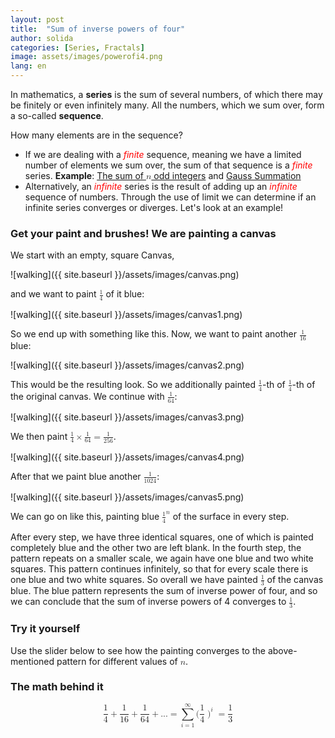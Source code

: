 ```yaml
---
layout: post
title:  "Sum of inverse powers of four"
author: solida
categories: [Series, Fractals]
image: assets/images/powerofi4.png
lang: en
---
```

In mathematics, a **series** is the sum of several numbers, of which there may be finitely or even infinitely many. All the numbers, which we sum over, form a so-called **sequence**.

How many elements are in the sequence?
- If we are dealing with a <span style="color: red;">*finite*</span> sequence, meaning we have a limited
number of elements we sum over, the sum of that sequence is a <span style="color: red;">*finite*</span>
series.  **Example**: [The sum of <math display="inline"><mi>n</mi></math> odd integers](https://visualproofs.github.io/series/algebra/2022/04/15/n-odd-numbers.html) and [Gauss Summation](https://visualproofs.github.io/series/2022/05/12/gauss.html)
- Alternatively, an <span style="color: red;">*infinite*</span> series is the result of adding up an <span style="color: red;">*infinite*</span>
sequence of numbers. Through the use of limit we can determine if an infinite series
converges or diverges. Let's look at an example!

### Get your paint and brushes! We are painting a canvas
We start with an empty, square Canvas,

![walking]({{ site.baseurl }}/assets/images/canvas.png)

and we want to paint <math display="inline"><mfrac><mn>1</mn><mn>4</mn></mfrac></math> of it blue:

![walking]({{ site.baseurl }}/assets/images/canvas1.png)

So we end up with something like this. Now, we want to paint another <math display="inline"><mfrac><mn>1</mn><mn>16</mn></mfrac></math> blue:

![walking]({{ site.baseurl }}/assets/images/canvas2.png)

This would be the resulting look. So we additionally painted <math display="inline"><mfrac><mn>1</mn><mn>4</mn></mfrac></math>-th of <math display="inline"><mfrac><mn>1</mn><mn>4</mn></mfrac></math>-th of the original canvas. We continue with <math display="inline"><mfrac><mn>1</mn><mn>64</mn></mfrac></math>:

![walking]({{ site.baseurl }}/assets/images/canvas3.png)

We then paint <math display="inline"><mfrac><mn>1</mn><mn>4</mn></mfrac><mo>&times;</mo><mfrac><mn>1</mn><mn>64</mn></mfrac><mo>=</mo><mfrac><mn>1</mn><mn>256</mn></mfrac></math>.

![walking]({{ site.baseurl }}/assets/images/canvas4.png)

After that we paint blue another <math display="inline"><mfrac><mn>1</mn><mn>1024</mn></mfrac></math>:

![walking]({{ site.baseurl }}/assets/images/canvas5.png)

We can go on like this, painting blue <math display="inline"><msup><mrow><mfrac><mn>1</mn><mn>4</mn></mfrac></mrow><mi>n</mi></msup></math> of the surface in every step.

After every step, we have three identical squares, one of which is painted completely blue and the other two are left blank. In the fourth step, the pattern repeats on a smaller scale, we again have one blue and two white squares. This pattern continues infinitely, so that for every scale there is one blue and two white squares. So overall we have painted <math display="inline"><mfrac><mn>1</mn><mn>3</mn></mfrac></math> of the canvas blue.
The blue pattern represents the sum of inverse power of four, and so we can conclude that the sum of inverse powers of 4 converges to <math display="inline"><mfrac><mn>1</mn><mn>3</mn></mfrac></math>.


### Try it yourself
Use the slider below to see how the painting converges to the above-mentioned pattern for different values of <math display="inline"><mi>n</mi></math>.

<div id="observablehq-6c0f974d">
  <div class="observablehq-viewof-levels"></div>
  <div class="observablehq-dom"></div>
</div>
<script type="module">
  import {Runtime, Inspector} from "https://cdn.jsdelivr.net/npm/@observablehq/runtime@4/dist/runtime.js";
  import define from "https://api.observablehq.com/@864af2bf64442aa6/inverse-power-of-4.js?v=3";
  (new Runtime).module(define, name => {
    if (name === "viewof levels") return Inspector.into("#observablehq-6c0f974d .observablehq-viewof-levels")();
    if (name === "dom") return Inspector.into("#observablehq-6c0f974d .observablehq-dom")();
  });
</script>

### The math behind it

<math display="block">
  <mrow>
    <mfrac>
      <mn>1</mn>
      <mn>4</mn>
    </mfrac>
    <mo>+</mo>
    <mfrac>
      <mn>1</mn>
      <mn>16</mn>
    </mfrac>
    <mo>+</mo>
    <mfrac>
      <mn>1</mn>
      <mn>64</mn>
    </mfrac>
    <mo>+</mo>
    <mi>.</mi>
    <mi>.</mi>
    <mi>.</mi>
    <mo>=</mo>
    <mrow>
      <munderover>
        <mo movablelimits="false">∑</mo>
        <mrow>
          <mi>i</mi>
          <mo>=</mo>
          <mn>1</mn>
        </mrow>
        <mi>∞</mi>
      </munderover>
    </mrow>
    <mrow>
    <mo stretchy="false" form="prefix">(</mo>
    <mfrac>
      <mn>1</mn>
      <mn>4</mn>
    </mfrac>
    <msup>
    <mo stretchy="false" form="prefix">)</mo>  
    <mi>i</mi>
    </msup>
    </mrow>
    <mo>=</mo>
    <mfrac>
      <mn>1</mn>
      <mn>3</mn>
    </mfrac>
  </mrow>
</math>